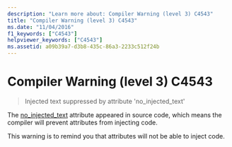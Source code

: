 ```yaml
---
description: "Learn more about: Compiler Warning (level 3) C4543"
title: "Compiler Warning (level 3) C4543"
ms.date: "11/04/2016"
f1_keywords: ["C4543"]
helpviewer_keywords: ["C4543"]
ms.assetid: a09b39a7-d3b8-435c-86a3-2233c512f24b
---
```

# Compiler Warning (level 3) C4543

> Injected text suppressed by attribute 'no_injected_text'

The [no_injected_text](../../windows/attributes/no-injected-text.md) attribute appeared in source code, which means the compiler will prevent attributes from injecting code.

This warning is to remind you that attributes will not be able to inject code.
